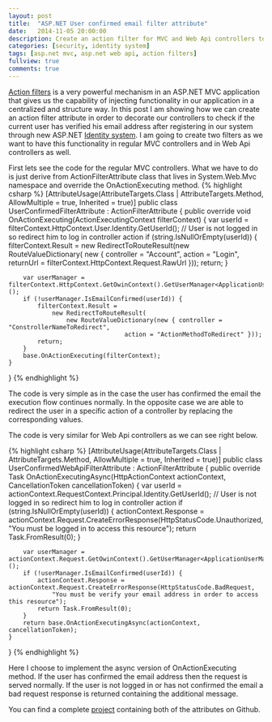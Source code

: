 ```yaml
---
layout: post
title:  "ASP.NET User confirmed email filter attribute"
date:   2014-11-05 20:00:00
description: Create an action filter for MVC and Web Api controllers to verify that a user has confirmed his email.
categories: [security, identity system]
tags: [asp.net mvc, asp.net web api, action filters]
fullview: true
comments: true
---
```


[Action filters][af] is a very powerful mechanism in an ASP.NET MVC application that gives us the capability of injecting functionality in our application in a centralized and structure way. 
In this post I am showing how we can create an action filter attribute in order to decorate our controllers to check if the current user has verified his email address 
after registering in our system through new ASP.NET [Identity system][identity]. I am going to create two filters as we want to have this functionality in regular MVC controllers and in Web Api controllers as well.

First lets see the code for the regular MVC controllers. What we have to do is just derive from ActionFilterAttribute class that lives in System.Web.Mvc namespace and override the OnActionExecuting method.
{% highlight csharp %}
[AttributeUsage(AttributeTargets.Class | AttributeTargets.Method, AllowMultiple = true, Inherited = true)]
public class UserConfirmedFilterAttribute : ActionFilterAttribute {
	public override void OnActionExecuting(ActionExecutingContext filterContext) {
		var userId = filterContext.HttpContext.User.Identity.GetUserId();
		// User is not logged in so redirect him to log in controller action
		if (string.IsNullOrEmpty(userId)) {
			filterContext.Result = new RedirectToRouteResult(new RouteValueDictionary(
						new { controller = "Account", action = "Login", 
								returnUrl = filterContext.HttpContext.Request.RawUrl }));
			return;
		}

		var userManager = filterContext.HttpContext.GetOwinContext().GetUserManager<ApplicationUserManager>();
		if (!userManager.IsEmailConfirmed(userId)) {
			filterContext.Result =
				new RedirectToRouteResult(
					new RouteValueDictionary(new { controller = "ConstrollerNameToRedirect", 
									action = "ActionMethodToRedirect" }));
			return;
		}
		base.OnActionExecuting(filterContext);
	}
}
{% endhighlight %}
	
The code is very simple as in the case the user has confirmed the email the execution flow continues normally. In the opposite case we are able to redirect the user 
in a specific action of a controller by replacing the corresponding values.

The code is very similar for Web Api controllers as we can see right below.

{% highlight csharp %}
[AttributeUsage(AttributeTargets.Class | AttributeTargets.Method, AllowMultiple = true, Inherited = true)]
public class UserConfirmedWebApiFilterAttribute : ActionFilterAttribute {
	public override Task OnActionExecutingAsync(HttpActionContext actionContext, CancellationToken cancellationToken) {
		var userId = actionContext.RequestContext.Principal.Identity.GetUserId();
		// User is not logged in so redirect him to log in controller action
		if (string.IsNullOrEmpty(userId)) {
			actionContext.Response = actionContext.Request.CreateErrorResponse(HttpStatusCode.Unauthorized,
				"You must be logged in to access this resource");
			return Task.FromResult(0);
		}

		var userManager = actionContext.Request.GetOwinContext().GetUserManager<ApplicationUserManager>();
		if (!userManager.IsEmailConfirmed(userId)) {
			actionContext.Response = actionContext.Request.CreateErrorResponse(HttpStatusCode.BadRequest,
				"You must be verify your email address in order to access this resource");
			return Task.FromResult(0);
		}
		return base.OnActionExecutingAsync(actionContext, cancellationToken);
	}
}
{% endhighlight %}

Here I choose to implement the async version of OnActionExecuting method. If the user has confirmed the email address then the request is served normally. 
If the user is not logged in or has not confirmed the email a bad request response is returned containing the additional message.

You can find a complete [project][project] containing both of the attributes on Github.
	
[af]: https://www.asp.net/mvc/overview/older-versions-1/controllers-and-routing/understanding-action-filters-cs/
[identity]: http://www.asp.net/identity
[project]: https://github.com/xabikos/ActionFilters